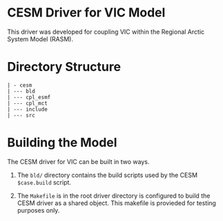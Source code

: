 CESM Driver for VIC Model
================

This driver was developed for coupling VIC within the Regional Arctic System
Model (RASM).

# Directory Structure

    | - cesm
    | --- bld
    | --- cpl_esmf
    | --- cpl_mct
    | --- include
    | --- src

# Building the Model

The CESM driver for VIC can be built in two ways.

1. The `bld/` directory contains the build scripts used by the CESM  `$case.build` script.

1. The `Makefile` is in the root driver directory is configured to build the CESM driver as a shared object. This makefile is provieded for testing purposes only.
